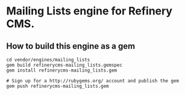 # Mailing Lists engine for Refinery CMS.

## How to build this engine as a gem

    cd vendor/engines/mailing_lists
    gem build refinerycms-mailing_lists.gemspec
    gem install refinerycms-mailing_lists.gem
    
    # Sign up for a http://rubygems.org/ account and publish the gem
    gem push refinerycms-mailing_lists.gem